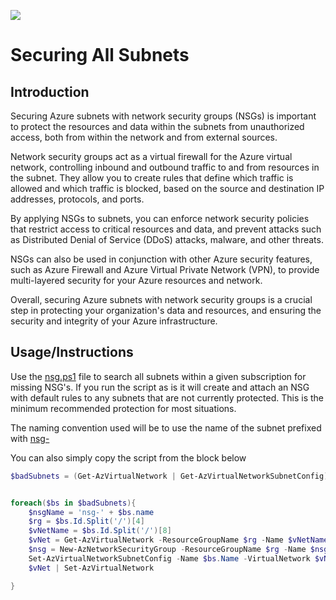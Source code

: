 ![](C:\Repos\KrisTurk\Misc-Azure-Stuff\img\kristurk_logo.png)

# Securing All Subnets



## Introduction

Securing Azure subnets with network security groups (NSGs) is important to protect the resources and data within the subnets from unauthorized access, both from within the network and from external sources.

Network security groups act as a virtual firewall for the Azure virtual network, controlling inbound and outbound traffic to and from resources in the subnet. They allow you to create rules that define which traffic is allowed and which traffic is blocked, based on the source and destination IP addresses, protocols, and ports.

By applying NSGs to subnets, you can enforce network security policies that restrict access to critical resources and data, and prevent attacks such as Distributed Denial of Service (DDoS) attacks, malware, and other threats.

NSGs can also be used in conjunction with other Azure security features, such as Azure Firewall and Azure Virtual Private Network (VPN), to provide multi-layered security for your Azure resources and network.

Overall, securing Azure subnets with network security groups is a crucial step in protecting your organization's data and resources, and ensuring the security and integrity of your Azure infrastructure.

## Usage/Instructions

Use the [nsg.ps1](./nsg.ps1) file to search all subnets within a given subscription for missing NSG's. If you run the script as is it will create and attach an NSG with default rules to any subnets that are not currently protected. This is the minimum recommended protection for most situations.

The naming convention used will be to use the name of the subnet prefixed with <u>nsg-</u>

You can also simply copy the script from the block below

```powershell
$badSubnets = (Get-AzVirtualNetwork | Get-AzVirtualNetworkSubnetConfig) | Where-Object { $_.networksecuritygroup -eq $null }


foreach($bs in $badSubnets){
    $nsgName = 'nsg-' + $bs.name
    $rg = $bs.Id.Split('/')[4]
    $vNetName = $bs.Id.Split('/')[8]
    $vNet = Get-AzVirtualNetwork -ResourceGroupName $rg -Name $vNetName
    $nsg = New-AzNetworkSecurityGroup -ResourceGroupName $rg -Name $nsgName -Location $vNet.Location -Force
    Set-AzVirtualNetworkSubnetConfig -Name $bs.Name -VirtualNetwork $vNet -AddressPrefix $bs.AddressPrefix -NetworkSecurityGroupId $nsg.Id
    $vNet | Set-AzVirtualNetwork

}
```



